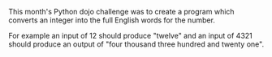 This month's Python dojo challenge was to create a program which
converts an integer into the full English words for the number.

For example an input of 12 should produce "twelve" and an input of
4321 should produce an output of "four thousand three hundred and
twenty one".
